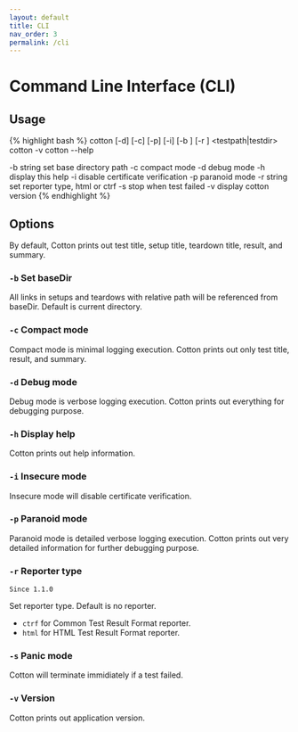 ```yaml
---
layout: default
title: CLI
nav_order: 3
permalink: /cli
---
```


# Command Line Interface (CLI)

## Usage

{% highlight bash %}
  cotton [-d] [-c] [-p] [-i] [-b <basedir>] [-r <reporttype>] <testpath|testdir>
  cotton -v
  cotton --help

  -b string
        set base directory path
  -c    compact mode
  -d    debug mode
  -h    display this help
  -i    disable certificate verification
  -p    paranoid mode
  -r string
        set reporter type, html or ctrf
  -s    stop when test failed
  -v    display cotton version
{% endhighlight %}

## Options

By default, Cotton prints out test title, setup title, teardown title, result, and summary.

### `-b` Set baseDir

All links in setups and teardows with relative path will be referenced from baseDir. Default is current directory.

### `-c` Compact mode

Compact mode is minimal logging execution. Cotton prints out only test title, result, and summary.

### `-d` Debug mode

Debug mode is verbose logging execution. Cotton prints out everything for debugging purpose.

### `-h` Display help

Cotton prints out help information.

### `-i` Insecure mode

Insecure mode will disable certificate verification.

### `-p` Paranoid mode

Paranoid mode is detailed verbose logging execution. Cotton prints out very detailed information for further debugging purpose.

### `-r` Reporter type
`Since 1.1.0`

Set reporter type. Default is no reporter.

* `ctrf` for Common Test Result Format reporter.
* `html` for HTML Test Result Format reporter.

### `-s` Panic mode

Cotton will terminate immidiately if a test failed.

### `-v` Version

Cotton prints out application version.
